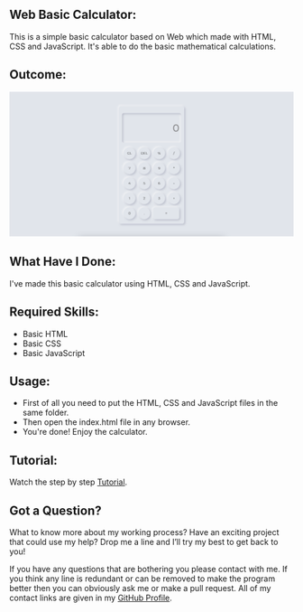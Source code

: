 ## Web Basic Calculator:
This is a simple basic calculator based on Web which made with HTML, CSS and JavaScript. It's able to do the basic mathematical calculations.


## Outcome:
<p align="center">
<a href="https://mdrakibulislam-zero.github.io/WebBasicCalculator/" ><img width="1000px" height="auto" title="Basic Calculator" alt="Basic Calculator" src="https://github.com/mdrakibulislam-zero/WebBasicCalculator/blob/main/Outcome.png" /></a></p>


## What Have I Done:
I've made this basic calculator using HTML, CSS and JavaScript.


## Required Skills:
- Basic HTML
- Basic CSS
- Basic JavaScript


## Usage:
- First of all you need to put the HTML, CSS and JavaScript files in the same folder.
- Then open the index.html file in any browser.
- You're done! Enjoy the calculator.


## Tutorial:
Watch the step by step <a href="#">Tutorial</a>.


## Got a Question?
What to know more about my working process? Have an exciting project that could use my help? Drop me a line and I’ll try my best to get back to you!

If you have any questions that are bothering you please contact with me. If you think any line is redundant or can be removed to make the program better then you can obviously ask me or make a pull request. All of my contact links are given in my <a href="https://github.com/mdrakibulislam-zero/"> GitHub Profile</a>.
